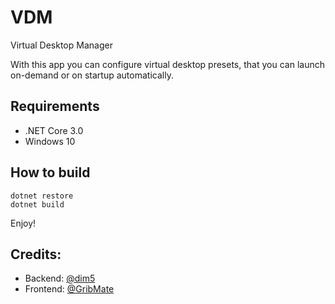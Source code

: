 # VDM

Virtual Desktop Manager

With this app you can configure virtual desktop presets, that you can launch on-demand or on startup automatically.

## Requirements

- .NET Core 3.0
- Windows 10

## How to build

```
dotnet restore
dotnet build
```

Enjoy!

## Credits:
- Backend: [@dim5](https://github.com/dim5)  
- Frontend: [@GribMate](https://github.com/GribMate)
